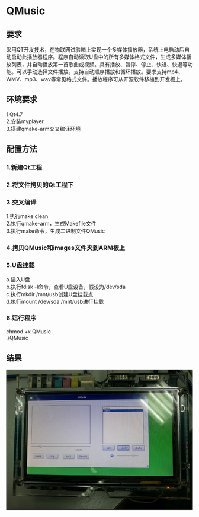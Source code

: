 # QMusic
## 要求
采用QT开发技术，在物联网试验箱上实现一个多媒体播放器，系统上电启动后自动启动此播放器程序。程序自动读取U盘中的所有多媒体格式文件，生成多媒体播放列表，并自动播放第一首歌曲或视频。具有播放、暂停、停止、快进、快退等功能。可以手动选择文件播放。支持自动顺序播放和循环播放。要求支持mp4、WMV、mp3、wav等常见格式文件。播放程序可从开源软件移植到开发板上。
## 环境要求
1.Qt4.7  
2.安装myplayer  
3.搭建qmake-arm交叉编译环境  
## 配置方法
### 1.新建Qt工程
### 2.将文件拷贝的Qt工程下
### 3.交叉编译  
1.执行make clean  
2.执行qmake-arm，生成Makefile文件  
3.执行make命令，生成二进制文件QMusic  
### 4.拷贝QMusic和images文件夹到ARM板上
### 5.U盘挂载
a.插入U盘  
b.执行fdisk -l命令，查看U盘设备，假设为/dev/sda  
c.执行mkdir /mnt/usb创建U盘挂载点  
d.执行mount /dev/sda /mnt/usb进行挂载  
### 6.运行程序
chmod +x QMusic  
./QMusic  

## 结果
![image](https://github.com/a429367172/QMusic/blob/master/demo/demo.png)

